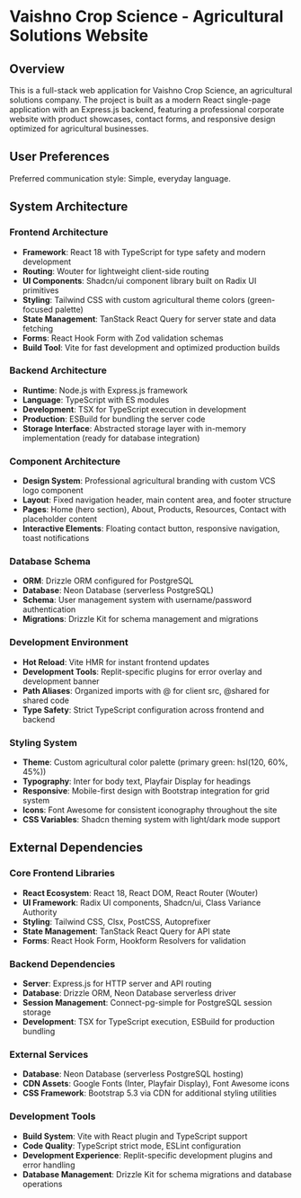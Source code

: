 # Vaishno Crop Science - Agricultural Solutions Website

## Overview

This is a full-stack web application for Vaishno Crop Science, an agricultural solutions company. The project is built as a modern React single-page application with an Express.js backend, featuring a professional corporate website with product showcases, contact forms, and responsive design optimized for agricultural businesses.

## User Preferences

Preferred communication style: Simple, everyday language.

## System Architecture

### Frontend Architecture
- **Framework**: React 18 with TypeScript for type safety and modern development
- **Routing**: Wouter for lightweight client-side routing
- **UI Components**: Shadcn/ui component library built on Radix UI primitives
- **Styling**: Tailwind CSS with custom agricultural theme colors (green-focused palette)
- **State Management**: TanStack React Query for server state and data fetching
- **Forms**: React Hook Form with Zod validation schemas
- **Build Tool**: Vite for fast development and optimized production builds

### Backend Architecture  
- **Runtime**: Node.js with Express.js framework
- **Language**: TypeScript with ES modules
- **Development**: TSX for TypeScript execution in development
- **Production**: ESBuild for bundling the server code
- **Storage Interface**: Abstracted storage layer with in-memory implementation (ready for database integration)

### Component Architecture
- **Design System**: Professional agricultural branding with custom VCS logo component
- **Layout**: Fixed navigation header, main content area, and footer structure
- **Pages**: Home (hero section), About, Products, Resources, Contact with placeholder content
- **Interactive Elements**: Floating contact button, responsive navigation, toast notifications

### Database Schema
- **ORM**: Drizzle ORM configured for PostgreSQL
- **Database**: Neon Database (serverless PostgreSQL) 
- **Schema**: User management system with username/password authentication
- **Migrations**: Drizzle Kit for schema management and migrations

### Development Environment
- **Hot Reload**: Vite HMR for instant frontend updates
- **Development Tools**: Replit-specific plugins for error overlay and development banner
- **Path Aliases**: Organized imports with @ for client src, @shared for shared code
- **Type Safety**: Strict TypeScript configuration across frontend and backend

### Styling System
- **Theme**: Custom agricultural color palette (primary green: hsl(120, 60%, 45%))
- **Typography**: Inter for body text, Playfair Display for headings
- **Responsive**: Mobile-first design with Bootstrap integration for grid system
- **Icons**: Font Awesome for consistent iconography throughout the site
- **CSS Variables**: Shadcn theming system with light/dark mode support

## External Dependencies

### Core Frontend Libraries
- **React Ecosystem**: React 18, React DOM, React Router (Wouter)
- **UI Framework**: Radix UI components, Shadcn/ui, Class Variance Authority
- **Styling**: Tailwind CSS, Clsx, PostCSS, Autoprefixer
- **State Management**: TanStack React Query for API state
- **Forms**: React Hook Form, Hookform Resolvers for validation

### Backend Dependencies  
- **Server**: Express.js for HTTP server and API routing
- **Database**: Drizzle ORM, Neon Database serverless driver
- **Session Management**: Connect-pg-simple for PostgreSQL session storage
- **Development**: TSX for TypeScript execution, ESBuild for production bundling

### External Services
- **Database**: Neon Database (serverless PostgreSQL hosting)
- **CDN Assets**: Google Fonts (Inter, Playfair Display), Font Awesome icons
- **CSS Framework**: Bootstrap 5.3 via CDN for additional styling utilities

### Development Tools
- **Build System**: Vite with React plugin and TypeScript support
- **Code Quality**: TypeScript strict mode, ESLint configuration
- **Development Experience**: Replit-specific development plugins and error handling
- **Database Management**: Drizzle Kit for schema migrations and database operations